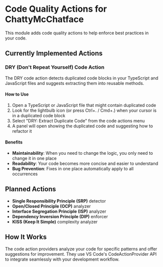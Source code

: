# Code Quality Actions for ChattyMcChatface

This module adds code quality actions to help enforce best practices in your code.

## Currently Implemented Actions

### DRY (Don't Repeat Yourself) Code Action

The DRY code action detects duplicated code blocks in your TypeScript and JavaScript files and suggests extracting them into reusable methods.

#### How to Use

1. Open a TypeScript or JavaScript file that might contain duplicated code
2. Look for the lightbulb icon (or press Ctrl+. / Cmd+.) when your cursor is in a duplicated code block
3. Select "DRY: Extract Duplicate Code" from the code actions menu
4. A panel will open showing the duplicated code and suggesting how to refactor it

#### Benefits

- **Maintainability**: When you need to change the logic, you only need to change it in one place
- **Readability**: Your code becomes more concise and easier to understand
- **Bug Prevention**: Fixes in one place automatically apply to all occurrences

## Planned Actions

- **Single Responsibility Principle (SRP)** detector
- **Open/Closed Principle (OCP)** analyzer
- **Interface Segregation Principle (ISP)** analyzer
- **Dependency Inversion Principle (DIP)** enforcer
- **KISS (Keep It Simple)** complexity analyzer

## How It Works

The code action providers analyze your code for specific patterns and offer suggestions for improvement. They use VS Code's CodeActionProvider API to integrate seamlessly with your development workflow.
